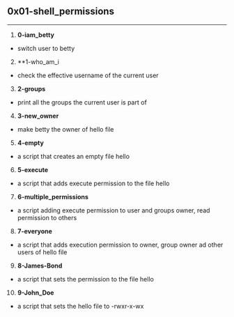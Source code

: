 ## 0x01-shell_permissions
---
1. **0-iam_betty**
- switch user to betty

2. **1-who_am_i
- check the effective username of the current user

3. **2-groups**
- print all the groups the current user is part of

4. **3-new_owner**
- make betty the owner of hello file

5. **4-empty**
- a script that creates an empty file hello

6. **5-execute**
- a script that adds execute permission to the file hello

7. **6-multiple_permissions**
- a script adding execute permission to user and groups owner, read permission to others

8. **7-everyone**
- a script that adds execution permission to owner, group owner ad other users of hello file

9. **8-James-Bond**
- a script that sets the permission to the file hello

10. **9-John_Doe**
- a script that sets the hello file to -rwxr-x-wx
